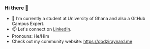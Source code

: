 ### Hi there 👋

- 🔭 I’m currently a student at University of Ghana and also a GitHub Campus Expert.
- 📫 Let's connect on [LinkedIn](https://www.linkedin.com/in/raynard-dodzi-helegah/).
- Pronouns: He/Him 
- Check out my community website: https://dodziraynard.me

